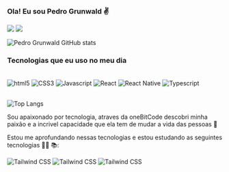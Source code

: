 ### Ola! Eu sou Pedro Grunwald ✌️

<a href="https://www.linkedin.com/in/Pedro-henrique-grunwald-2503b5129/" target="_blank"><img src="https://img.shields.io/badge/LinkedIn-0077B5?style=for-the-badge&logo=linkedin&logoColor=white" target="_blank"></a>
<a href="mailto:pedro.grunwald@gmail.com"><img src="https://img.shields.io/badge/Gmail-D14836?style=for-the-badge&logo=gmail&logoColor=white" target="_blank"></a>

![Pedro Grunwald GitHub stats](https://github-readme-stats.vercel.app/api?username=PedroGrunwald&show_icons=true&theme=dracula)

### Tecnologias que eu uso no meu dia

<div style="display:inline_block"><br/>
<img align="center" alt="html5" src="https://img.shields.io/badge/HTML5-E34F26?style=for-the-badge&logo=html5&logoColor=white">
<img align="center" alt="CSS3" src="https://img.shields.io/badge/CSS3-1572B6?style=for-the-badge&logo=css3&logoColor=white">
<img align="center" alt="Javascript" src="https://img.shields.io/badge/JavaScript-F7DF1E?style=for-the-badge&logo=javascript&logoColor=black">
<img align="center" alt="React" src="https://img.shields.io/badge/React-20232A?style=for-the-badge&logo=react&logoColor=61DAFB">
<img align="center" alt="React Native" src="https://img.shields.io/badge/React_Native-20232A?style=for-the-badge&logo=react&logoColor=61DAFB">
<img align="center" alt="Typescript" src="https://img.shields.io/badge/TypeScript-007ACC?style=for-the-badge&logo=typescript&logoColor=white">

</div><br/>

![Top Langs](https://github-readme-stats.vercel.app/api/top-langs/?username=PedroGrunwald&layout=compact)

Sou apaixonado por tecnologia, atraves da oneBitCode descobri minha paixão e a incrivel capacidade que ela tem de mudar a vida das pessoas 🚀   

Estou me aprofundando nessas tecnologias e estou estudando as seguintes tecnologias 👨‍💻 📚:

<div>
<img align="center" alt="Tailwind CSS" src="https://img.shields.io/badge/Prisma-3982CE?style=for-the-badge&logo=Prisma&logoColor=white">
<img align="center" alt="Tailwind CSS" src="https://img.shields.io/badge/PostgreSQL-316192?style=for-the-badge&logo=postgresql&logoColor=white">
<img align="center" alt="Tailwind CSS" src="https://img.shields.io/badge/Python-14354C?style=for-the-badge&logo=python&logoColor=white">
</div><br/>

